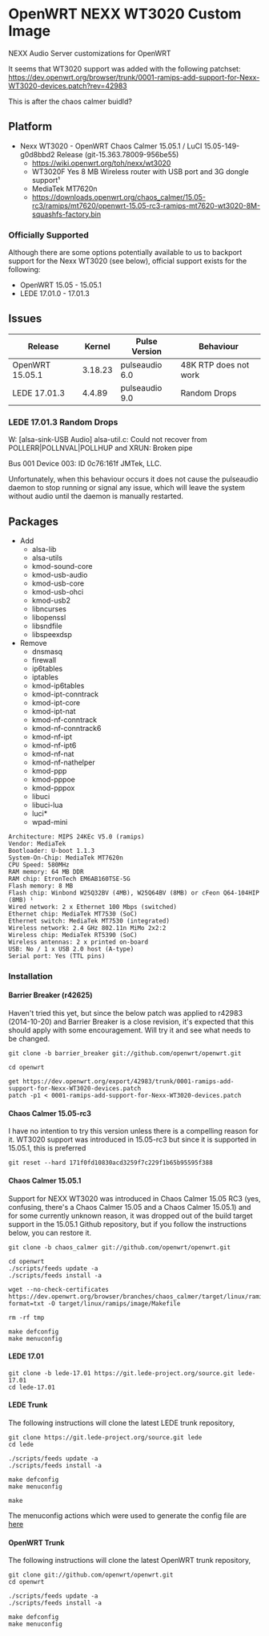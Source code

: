 # OpenWRT NEXX WT3020 Custom Image
NEXX Audio Server customizations for OpenWRT

It seems that WT3020 support was added with the following patchset: https://dev.openwrt.org/browser/trunk/0001-ramips-add-support-for-Nexx-WT3020-devices.patch?rev=42983

This is after the chaos calmer buidld?

## Platform
   * Nexx WT3020 - OpenWRT Chaos Calmer 15.05.1 / LuCI 15.05-149-g0d8bbd2 Release (git-15.363.78009-956be55)
      * https://wiki.openwrt.org/toh/nexx/wt3020
      * WT3020F 	Yes 	8 MB 	Wireless router with USB port and 3G dongle support¹ 
      * MediaTek MT7620n
      * https://downloads.openwrt.org/chaos_calmer/15.05-rc3/ramips/mt7620/openwrt-15.05-rc3-ramips-mt7620-wt3020-8M-squashfs-factory.bin

### Officially Supported

Although there are some options potentially available to us to backport support for the Nexx WT3020 (see below), official support exists for the following:
   * OpenWRT 15.05 - 15.05.1
   * LEDE 17.01.0 - 17.01.3

## Issues
| Release         | Kernel  | Pulse Version  | Behaviour             |
| --------------- | ------- | -------------- | --------------------- |
| OpenWRT 15.05.1 | 3.18.23 | pulseaudio 6.0 | 48K RTP does not work |
| LEDE 17.01.3    | 4.4.89  | pulseaudio 9.0 | Random Drops          |

### LEDE 17.01.3 Random Drops

W: [alsa-sink-USB Audio] alsa-util.c: Could not recover from POLLERR|POLLNVAL|POLLHUP and XRUN: Broken pipe

Bus 001 Device 003: ID 0c76:161f JMTek, LLC.

Unfortunately, when this behaviour occurs it does not cause the pulseaudio daemon to stop running or signal any issue, which will leave the system without audio until the daemon is manually restarted.

## Packages
   * Add
      * alsa-lib
      * alsa-utils
      * kmod-sound-core
      * kmod-usb-audio
      * kmod-usb-core
      * kmod-usb-ohci
      * kmod-usb2
      * libncurses
      * libopenssl
      * libsndfile
      * libspeexdsp
   * Remove
      * dnsmasq
      * firewall
      * ip6tables
      * iptables
      * kmod-ip6tables
      * kmod-ipt-conntrack
      * kmod-ipt-core
      * kmod-ipt-nat
      * kmod-nf-conntrack
      * kmod-nf-conntrack6
      * kmod-nf-ipt
      * kmod-nf-ipt6
      * kmod-nf-nat
      * kmod-nf-nathelper
      * kmod-ppp
      * kmod-pppoe
      * kmod-pppox
      * libuci
      * libuci-lua
      * luci*
      * wpad-mini

```
Architecture: MIPS 24KEc V5.0 (ramips)
Vendor: MediaTek
Bootloader: U-boot 1.1.3
System-On-Chip: MediaTek MT7620n
CPU Speed: 580MHz
RAM memory: 64 MB DDR
RAM chip: EtronTech EM6AB160TSE-5G
Flash memory: 8 MB
Flash chip: Winbond W25Q32BV (4MB), W25Q64BV (8MB) or cFeon Q64-104HIP (8MB) ¹
Wired network: 2 x Ethernet 100 Mbps (switched)
Ethernet chip: MediaTek MT7530 (SoC)
Ethernet switch: MediaTek MT7530 (integrated)
Wireless network: 2.4 GHz 802.11n MiMo 2x2:2
Wireless chip: MediaTek RT5390 (SoC)
Wireless antennas: 2 x printed on-board
USB: No / 1 x USB 2.0 host (A-type)
Serial port: Yes (TTL pins)
```

### Installation

#### Barrier Breaker (r42625)

Haven't tried this yet, but since the below patch was applied to r42983 (2014-10-20) and Barrier Breaker is a close revision, it's expected that this should apply with some encouragement. Will try it and see what needs to be changed.

```
git clone -b barrier_breaker git://github.com/openwrt/openwrt.git

cd openwrt

get https://dev.openwrt.org/export/42983/trunk/0001-ramips-add-support-for-Nexx-WT3020-devices.patch
patch -p1 < 0001-ramips-add-support-for-Nexx-WT3020-devices.patch
```

#### Chaos Calmer 15.05-rc3

I have no intention to try this version unless there is a compelling reason for it. WT3020 support was introduced in 15.05-rc3 but since it is supported in 15.05.1, this is preferred

```
git reset --hard 171f0fd10830acd3259f7c229f1b65b95595f388
```

#### Chaos Calmer 15.05.1

Support for NEXX WT3020 was introduced in Chaos Calmer 15.05 RC3 (yes, confusing, there's a Chaos Calmer 15.05 and a Chaos Calmer 15.05.1) and for some currently unknown reason, it was dropped out of the build target support in the 15.05.1 Github repository, but if you follow the instructions below, you can restore it.

```
git clone -b chaos_calmer git://github.com/openwrt/openwrt.git

cd openwrt
./scripts/feeds update -a
./scripts/feeds install -a

wget --no-check-certificates https://dev.openwrt.org/browser/branches/chaos_calmer/target/linux/ramips/image/Makefile?format=txt -O target/linux/ramips/image/Makefile

rm -rf tmp

make defconfig
make menuconfig
```

#### LEDE 17.01

```
git clone -b lede-17.01 https://git.lede-project.org/source.git lede-17.01
cd lede-17.01
```

#### LEDE Trunk

The following instructions will clone the latest LEDE trunk repository, 

```
git clone https://git.lede-project.org/source.git lede
cd lede

./scripts/feeds update -a
./scripts/feeds install -a

make defconfig
make menuconfig

make
```

The menuconfig actions which were used to generate the config file are <a href="ledetrunkmc.txt">here</a>

#### OpenWRT Trunk

The following instructions will clone the latest OpenWRT trunk repository, 

```
git clone git://github.com/openwrt/openwrt.git
cd openwrt

./scripts/feeds update -a
./scripts/feeds install -a

make defconfig
make menuconfig
```
